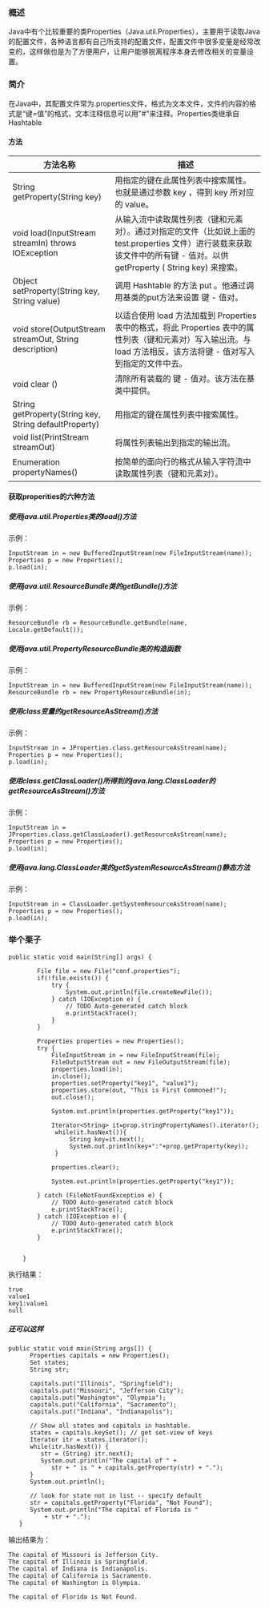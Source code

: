 ### 概述
Java中有个比较重要的类Properties（Java.util.Properties），主要用于读取Java的配置文件，各种语言都有自己所支持的配置文件，配置文件中很多变量是经常改变的，这样做也是为了方便用户，让用户能够脱离程序本身去修改相关的变量设置。

### 简介
在Java中，其配置文件常为.properties文件，格式为文本文件，文件的内容的格式是“键=值”的格式，文本注释信息可以用"#"来注释。Properties类继承自Hashtable

#### 方法

| 方法名称                                               | 描述                                                         |
| ------------------------------------------------------ | ------------------------------------------------------------ |
| String getProperty(String key)                         | 用指定的键在此属性列表中搜索属性。也就是通过参数 key ，得到 key 所对应的 value。 |
| void load(InputStream streamIn) throws IOException     | 从输入流中读取属性列表（键和元素对）。通过对指定的文件（比如说上面的 test.properties 文件）进行装载来获取该文件中的所有键 - 值对。以供 getProperty ( String key) 来搜索。 |
| Object setProperty(String key, String value)           | 调用 Hashtable 的方法 put 。他通过调用基类的put方法来设置 键 - 值对。 |
| void store(OutputStream streamOut, String description) | 以适合使用 load 方法加载到 Properties 表中的格式，将此 Properties 表中的属性列表（键和元素对）写入输出流。与 load 方法相反，该方法将键 - 值对写入到指定的文件中去。 |
| void clear ()                                          | 清除所有装载的 键 - 值对。该方法在基类中提供。               |
| String getProperty(String key, String defaultProperty) | 用指定的键在属性列表中搜索属性。                             |
| void list(PrintStream streamOut)                       | 将属性列表输出到指定的输出流。                               |
| Enumeration propertyNames()                            | 按简单的面向行的格式从输入字符流中读取属性列表（键和元素对）。 |



#### 获取properities的六种方法
##### 使用java.util.Properties类的load()方法
示例： 
```
InputStream in = new BufferedInputStream(new FileInputStream(name));
Properties p = new Properties();
p.load(in);
```

##### 使用java.util.ResourceBundle类的getBundle()方法
示例： 
```
ResourceBundle rb = ResourceBundle.getBundle(name, Locale.getDefault());
```

##### 使用java.util.PropertyResourceBundle类的构造函数
示例： 
```
InputStream in = new BufferedInputStream(new FileInputStream(name));
ResourceBundle rb = new PropertyResourceBundle(in);
```

##### 使用class变量的getResourceAsStream()方法
示例： 
```
InputStream in = JProperties.class.getResourceAsStream(name);
Properties p = new Properties();
p.load(in);
```

##### 使用class.getClassLoader()所得到的java.lang.ClassLoader的getResourceAsStream()方法
示例： 
```
InputStream in = JProperties.class.getClassLoader().getResourceAsStream(name);
Properties p = new Properties();
p.load(in);
```

##### 使用java.lang.ClassLoader类的getSystemResourceAsStream()静态方法
示例： 
```
InputStream in = ClassLoader.getSystemResourceAsStream(name);
Properties p = new Properties();
p.load(in);
```

### 举个栗子
```
public static void main(String[] args) {
		
	    File file = new File("conf.properties");
	    if(!file.exists()) {
	    	try {
				System.out.println(file.createNewFile());
			} catch (IOException e) {
				// TODO Auto-generated catch block
				e.printStackTrace();
			}
	    }
		
		Properties properties = new Properties();
		try {
			FileInputStream in = new FileInputStream(file);
			FileOutputStream out = new FileOutputStream(file);
			properties.load(in);
			in.close();
			properties.setProperty("key1", "value1");
			properties.store(out, "This is First Commoned!");
			out.close();
			
			System.out.println(properties.getProperty("key1"));
			
			Iterator<String> it=prop.stringPropertyNames().iterator();
             while(it.hasNext()){
                 String key=it.next();
                 System.out.println(key+":"+prop.getProperty(key));
             }
			
			properties.clear();
			
			System.out.println(properties.getProperty("key1"));
			
		} catch (FileNotFoundException e) {
			// TODO Auto-generated catch block
			e.printStackTrace();
		} catch (IOException e) {
			// TODO Auto-generated catch block
			e.printStackTrace();
		}
		
		
	}
```
执行结果：
```
true
value1
key1:value1
null
```

##### 还可以这样
```
public static void main(String args[]) {
      Properties capitals = new Properties();
      Set states;
      String str;
      
      capitals.put("Illinois", "Springfield");
      capitals.put("Missouri", "Jefferson City");
      capitals.put("Washington", "Olympia");
      capitals.put("California", "Sacramento");
      capitals.put("Indiana", "Indianapolis");
 
      // Show all states and capitals in hashtable.
      states = capitals.keySet(); // get set-view of keys
      Iterator itr = states.iterator();
      while(itr.hasNext()) {
         str = (String) itr.next();
         System.out.println("The capital of " +
            str + " is " + capitals.getProperty(str) + ".");
      }
      System.out.println();
 
      // look for state not in list -- specify default
      str = capitals.getProperty("Florida", "Not Found");
      System.out.println("The capital of Florida is "
          + str + ".");
   }
```
输出结果为：
```
The capital of Missouri is Jefferson City.
The capital of Illinois is Springfield.
The capital of Indiana is Indianapolis.
The capital of California is Sacramento.
The capital of Washington is Olympia.

The capital of Florida is Not Found.
```